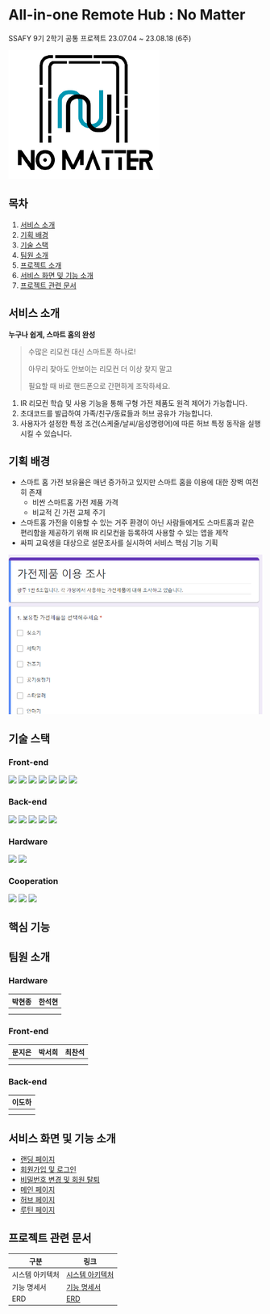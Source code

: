 # All-in-one Remote Hub : No Matter
SSAFY 9기 2학기 공통 프로젝트 23.07.04 ~ 23.08.18 (6주)


![logo](./img/logo.png)

## 목차 
1. [서비스 소개](#서비스-소개)
2. [기획 배경](#기획-배경)
3. [기술 스택](#기술-스택)
4. [팀원 소개](#팀원-소개)
5. [프로젝트 소개](#프로젝트-소개)
6. [서비스 화면 및 기능 소개](#서비스-화면-및-기능-소개)
7. [프로젝트 관련 문서](#프로젝트-관련-문서)

## 서비스 소개
**누구나 쉽게, 스마트 홈의 완성**

> 수많은 리모컨 대신 스마트폰 하나로!
>
> 아무리 찾아도 안보이는 리모컨 더 이상 찾지 말고
>
> 필요할 때 바로 핸드폰으로 간편하게 조작하세요.

1. IR 리모컨 학습 및 사용 기능을 통해 구형 가전 제품도 원격 제어가 가능합니다.
2. 초대코드를 발급하여 가족/친구/동료들과 허브 공유가 가능합니다.
3. 사용자가 설정한 특정 조건(스케줄/날씨/음성명령어)에 따른 허브 특정 동작을 실행시킬 수 있습니다.

## 기획 배경
- 스마트 홈 가전 보유율은 매년 증가하고 있지만 스마트 홈을 이용에 대한 장벽 여전히 존재
  - 비싼 스마트홈 가전 제품 가격
  - 비교적 긴 가전 교체 주기
- 스마트홈 가전을 이용할 수 있는 거주 환경이 아닌 사람들에게도 스마트홈과 같은 편리함을 제공하기 위해 IR 리모컨을 등록하여 사용할 수 있는 앱을 제작
- 싸피 교육생을 대상으로 설문조사를 실시하여 서비스 핵심 기능 기획

![survey](./img/survey.png)

## 기술 스택
### Front-end 

<img src="https://img.shields.io/badge/react-61DAFB?style=for-the-badge&logo=react&logoColor=black">
<img src="https://img.shields.io/badge/JavaScript-F7DF1E?style=for-the-badge&logo=JavaScript&logoColor=black">
<img src="https://img.shields.io/badge/PWA-5A0FC8?style=for-the-badge&logo=PWA&logoColor=white">


<img src="https://img.shields.io/badge/bootstrap-7952B3?style=for-the-badge&logo=bootstrap&logoColor=white">
<img src="https://img.shields.io/badge/MUI-007FFF?style=for-the-badge&logo=MUI&logoColor=white">
<img src="https://img.shields.io/badge/SCSS-CC6699?style=for-the-badge&logo=Sass&logoColor=white">


<img src="https://img.shields.io/badge/socket.io-010101?style=for-the-badge&logo=socket.io&logoColor=white">

### Back-end

<img src="https://img.shields.io/badge/springboot-6DB33F?style=for-the-badge&logo=springboot&logoColor=white">


<img src="https://img.shields.io/badge/mariaDB-003545?style=for-the-badge&logo=mariaDB&logoColor=white">


<img src="https://img.shields.io/badge/Docker-2496ED?style=for-the-badge&logo=Docker&logoColor=white">
<img src="https://img.shields.io/badge/Amazon EC2-FF9900?style=for-the-badge&logo=AmazonEC2&logoColor=white">
<img src="https://img.shields.io/badge/NGINX-009639?style=for-the-badge&logo=NGINX&logoColor=white">

### Hardware

<img src="https://img.shields.io/badge/raspberripi-A22846?style=for-the-badge&logo=
RaspberryPi&logoColor=white">
<img src="https://img.shields.io/badge/Ubuntu-E95420?style=for-the-badge&logo=Ubuntu&logoColor=white">

### Cooperation

<img src="https://img.shields.io/badge/JIRA-0052CC?style=for-the-badge&logo=jirasoftware&logoColor=white">
<img src="https://img.shields.io/badge/gitlab-FC6D26?style=for-the-badge&logo=gitlab&logoColor=white">
<img src="https://img.shields.io/badge/NOTION-000000?style=for-the-badge&logo=notion&logoColor=white">

## 핵심 기능
<!-- ## 프로젝트 소개

#### 1. 설문
![survey](./img/survey.png)
- 설문을 진행하여 서비스의 필요성과 이용 가능성에 대해 조사하여, NoMatter 서비스의 제작 배경을 확인했습니다.

#### 2. 웹앱
- PWA(Progressive Web App)을 이용하여 모바일 환경에서도 서비스 사용이 가능하도록 제작하였습니다.

#### 3. 블루투스 연결 & 와이파이 연결
- 별도의 HW 서버없이 허브와 스마트폰을 블루투스 연결을 이용하여 와이파이에 대한 정보를 제공하도록 하였습니다.

#### 4. 루틴 설정
- 스케줄/날씨/명령어를 통해 자신이 원하는 시간/날씨/명령어에 따라 서비스가 동작하도록 하였습니다.

#### 5. 음성 인식
- 'NoMatter' 명령어 인식 시 명령어 루틴을 사용할 수 있도록 명령을 인식하여 서비스를 사용할 수 있도록 하였습니다. -->

[//]: # (#### 6. Special Thanks)

[//]: # (- Back End와 배포를 맡아준 "이도하"님에게 감사를 표합니다)

## 팀원 소개
### Hardware
| 박현종 | 한석현 |
|---|---|
|   |   |
|   |   |
### Front-end
| 문지은 | 박서희 | 최찬석 |
|---|---|---|
|   |   |   |
|   |   |   |
### Back-end
| 이도하 |
|---|
|   |
|   |

## 서비스 화면 및 기능 소개
- [랜딩 페이지](https://lab.ssafy.com/s09-webmobile3-sub2/S09P12C105/-/blob/develop/introdcution/LandingPage.md)
- [회원가입 및 로그인](https://lab.ssafy.com/s09-webmobile3-sub2/S09P12C105/-/blob/develop/introdcution/LoginSignUp.md)
- [비밀번호 변경 및 회원 탈퇴](https://lab.ssafy.com/s09-webmobile3-sub2/S09P12C105/-/blob/develop/introdcution/MemberModify.md)
- [메인 페이지](https://lab.ssafy.com/s09-webmobile3-sub2/S09P12C105/-/blob/develop/introdcution/MainPage.md)
- [허브 페이지](https://lab.ssafy.com/s09-webmobile3-sub2/S09P12C105/-/blob/develop/introdcution/HubPage.md)
- [루틴 페이지](https://lab.ssafy.com/s09-webmobile3-sub2/S09P12C105/-/blob/develop/introdcution/RoutinePage.md)

## 프로젝트 관련 문서
| 구분  | 링크  |
|---|---|
| 시스템 아키텍처 | [시스템 아키텍처](https://lab.ssafy.com/s09-webmobile3-sub2/S09P12C105/-/blob/develop/img/SW%20%EC%95%84%ED%82%A4%ED%85%8D%EC%B2%98%20%EB%8B%A4%EC%9D%B4%EC%96%B4%EA%B7%B8%EB%9E%A8.jpg)  |
| 기능 명세서 | [기능 명세서](https://lab.ssafy.com/s09-webmobile3-sub2/S09P12C105/-/blob/develop/img/%EA%B8%B0%EB%8A%A5%EB%AA%85%EC%84%B8%EC%84%9C.png)  |
| ERD | [ERD](https://lab.ssafy.com/s09-webmobile3-sub2/S09P12C105/-/blob/develop/img/erd.png) |